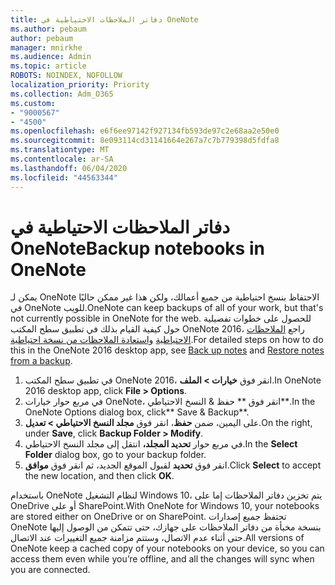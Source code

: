 ```yaml
---
title: دفاتر الملاحظات الاحتياطية في OneNote
ms.author: pebaum
author: pebaum
manager: mnirkhe
ms.audience: Admin
ms.topic: article
ROBOTS: NOINDEX, NOFOLLOW
localization_priority: Priority
ms.collection: Adm_O365
ms.custom:
- "9000567"
- "4500"
ms.openlocfilehash: e6f6ee97142f927134fb593de97c2e68aa2e50e0
ms.sourcegitcommit: 8e093114cd31141664e267a7c7b779398d5fdfa8
ms.translationtype: MT
ms.contentlocale: ar-SA
ms.lasthandoff: 06/04/2020
ms.locfileid: "44563344"
---
```

# <a name="backup-notebooks-in-onenote"></a><span data-ttu-id="7259d-102">دفاتر الملاحظات الاحتياطية في OneNote</span><span class="sxs-lookup"><span data-stu-id="7259d-102">Backup notebooks in OneNote</span></span>

<span data-ttu-id="7259d-103">يمكن لـ OneNote الاحتفاظ بنسخ احتياطية من جميع أعمالك، ولكن هذا غير ممكن حاليًا في OneNote للويب.</span><span class="sxs-lookup"><span data-stu-id="7259d-103">OneNote can keep backups of all of your work, but that's not currently possible in OneNote for the web.</span></span> <span data-ttu-id="7259d-104">للحصول على خطوات تفصيلية حول كيفية القيام بذلك في تطبيق سطح المكتب OneNote 2016، راجع [الملاحظات الاحتياطية](https://support.office.com/article/back-up-notes-f58b34b0-611d-435e-87fa-7942a1767af4#id0eaabaaa=2016,_2013,_2010) [واستعادة الملاحظات من نسخة احتياطية](https://support.microsoft.com/office/5daf9cb0-6769-4998-a5de-f044fdd0d831).</span><span class="sxs-lookup"><span data-stu-id="7259d-104">For detailed steps on how to do this in the OneNote 2016 desktop app, see [Back up notes](https://support.office.com/article/back-up-notes-f58b34b0-611d-435e-87fa-7942a1767af4#id0eaabaaa=2016,_2013,_2010) and [Restore notes from a backup](https://support.microsoft.com/office/5daf9cb0-6769-4998-a5de-f044fdd0d831).</span></span>

1. <span data-ttu-id="7259d-105">في تطبيق سطح المكتب OneNote 2016، انقر فوق **خيارات > الملف**.</span><span class="sxs-lookup"><span data-stu-id="7259d-105">In OneNote 2016 desktop app, click **File > Options**.</span></span>
2. <span data-ttu-id="7259d-106">في مربع حوار خيارات OneNote، انقر فوق \*\* حفظ & النسخ الاحتياطي\*\*.</span><span class="sxs-lookup"><span data-stu-id="7259d-106">In the OneNote Options dialog box, click\*\* Save & Backup\*\*.</span></span>
3. <span data-ttu-id="7259d-107">على اليمين، ضمن **حفظ**، انقر فوق **مجلد النسخ الاحتياطي > تعديل**.</span><span class="sxs-lookup"><span data-stu-id="7259d-107">On the right, under **Save**, click **Backup Folder > Modify**.</span></span>
4. <span data-ttu-id="7259d-108">في مربع حوار **تحديد المجلد،** انتقل إلى مجلد النسخ الاحتياطي.</span><span class="sxs-lookup"><span data-stu-id="7259d-108">In the **Select Folder** dialog box, go to your backup folder.</span></span>
5. <span data-ttu-id="7259d-109">انقر فوق **تحديد** لقبول الموقع الجديد، ثم انقر فوق **موافق**.</span><span class="sxs-lookup"><span data-stu-id="7259d-109">Click **Select** to accept the new location, and then click **OK**.</span></span>

<span data-ttu-id="7259d-110">باستخدام OneNote لنظام التشغيل Windows 10، يتم تخزين دفاتر الملاحظات إما على OneDrive أو على SharePoint.</span><span class="sxs-lookup"><span data-stu-id="7259d-110">With OneNote for Windows 10, your notebooks are stored either on OneDrive or on SharePoint.</span></span> <span data-ttu-id="7259d-111">تحتفظ جميع إصدارات OneNote بنسخة مخبأة من دفاتر الملاحظات على جهازك، حتى تتمكن من الوصول إليها حتى أثناء عدم الاتصال، وستتم مزامنة جميع التغييرات عند الاتصال.</span><span class="sxs-lookup"><span data-stu-id="7259d-111">All versions of OneNote keep a cached copy of your notebooks on your device, so you can access them even while you’re offline, and all the changes will sync when you are connected.</span></span>
